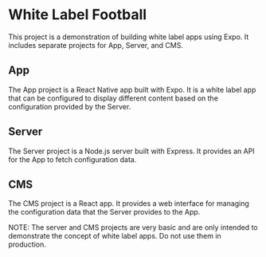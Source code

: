 # White Label Football

This project is a demonstration of building white label apps using Expo. It includes separate projects for App, Server, and CMS.

## App

The App project is a React Native app built with Expo. It is a white label app that can be configured to display different content based on the configuration provided by the Server.

## Server

The Server project is a Node.js server built with Express. It provides an API for the App to fetch configuration data.

## CMS

The CMS project is a React app. It provides a web interface for managing the configuration data that the Server provides to the App.

NOTE: The server and CMS projects are very basic and are only intended to demonstrate the concept of white label apps. Do not use them in production.
